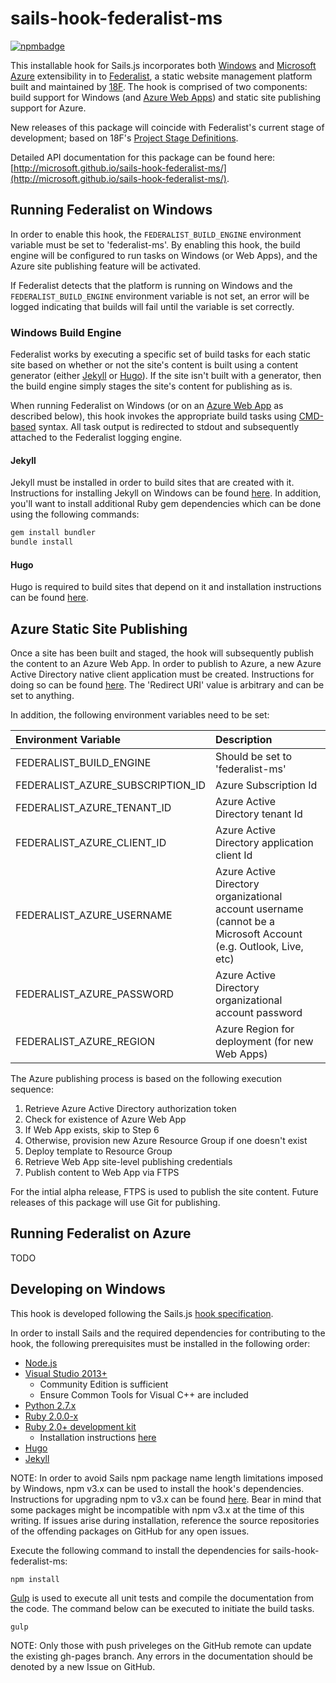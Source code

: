 # sails-hook-federalist-ms

[![npmbadge](https://img.shields.io/npm/v/sails-hook-federalist-ms.svg)](https://www.npmjs.com/package/sails-hook-federalist-ms)

This installable hook for Sails.js incorporates both [Windows](http://windows.com) and [Microsoft Azure](https://azure.microsoft.com) extensibility in to [Federalist](https://github.com/18F/federalist), a static website management platform built and maintained by [18F](https://18f.gsa.gov). The hook is comprised of two components: build support for Windows (and [Azure Web Apps](http://azure.microsoft.com/en-us/services/app-service/web/)) and static site publishing support for Azure.

New releases of this package will coincide with Federalist's current stage of development; based on 18F's [Project Stage Definitions](https://18f.gsa.gov/dashboard/stages/).

Detailed API documentation for this package can be found here: [http://microsoft.github.io/sails-hook-federalist-ms/](http://microsoft.github.io/sails-hook-federalist-ms/).

## Running Federalist on Windows

In order to enable this hook, the `FEDERALIST_BUILD_ENGINE` environment variable must be set to 'federalist-ms'. By enabling this hook, the build engine will be configured to run tasks on Windows (or Web Apps), and the Azure site publishing feature will be activated.

If Federalist detects that the platform is running on Windows and the `FEDERALIST_BUILD_ENGINE` environment variable is not set, an error will be logged indicating that builds will fail until the variable is set correctly.

### Windows Build Engine

Federalist works by executing a specific set of build tasks for each static site based on whether or not the site's content is built using a content generator (either [Jekyll](http://jekyllrb.com/) or [Hugo](http://gohugo.io/)). If the site isn't built with a generator, then the build engine simply stages the site's content for publishing as is.

When running Federalist on Windows (or on an [Azure Web App](http://azure.microsoft.com/en-us/services/app-service/web/) as described below), this hook invokes the appropriate build tasks using [CMD-based](https://en.wikipedia.org/wiki/Cmd.exe) syntax. All task output is redirected to stdout and subsequently attached to the Federalist logging engine.

#### Jekyll

Jekyll must be installed in order to build sites that are created with it. Instructions for installing Jekyll on Windows can be found [here](http://jekyll-windows.juthilo.com/). In addition, you'll want to install additional Ruby gem dependencies which can be done using the following commands:

```sh
gem install bundler
bundle install
```

#### Hugo

Hugo is required to build sites that depend on it and installation instructions can be found [here](http://gohugo.io/overview/installing/).

## Azure Static Site Publishing

Once a site has been built and staged, the hook will subsequently publish the content to an Azure Web App. In order to publish to Azure, a new Azure Active Directory native client application must be created. Instructions for doing so can be found [here](https://msdn.microsoft.com/en-us/library/azure/dn132599.aspx#BKMK_Adding). The 'Redirect URI' value is arbitrary and can be set to anything.

In addition, the following environment variables need to be set:

| Environment Variable                 | Description          |
| :----------------------------------- | :------------------- |
| FEDERALIST_BUILD_ENGINE              | Should be set to 'federalist-ms' |
| FEDERALIST_AZURE_SUBSCRIPTION_ID     | Azure Subscription Id |
| FEDERALIST_AZURE_TENANT_ID           | Azure Active Directory tenant Id |
| FEDERALIST_AZURE_CLIENT_ID           | Azure Active Directory application client Id |
| FEDERALIST_AZURE_USERNAME            | Azure Active Directory organizational account username (cannot be a Microsoft Account (e.g. Outlook, Live, etc) |
| FEDERALIST_AZURE_PASSWORD            | Azure Active Directory organizational account password |
| FEDERALIST_AZURE_REGION              | Azure Region for deployment (for new Web Apps) |

The Azure publishing process is based on the following execution sequence:

1. Retrieve Azure Active Directory authorization token
2. Check for existence of Azure Web App
3. If Web App exists, skip to Step 6
4. Otherwise, provision new Azure Resource Group if one doesn't exist
5. Deploy template to Resource Group
6. Retrieve Web App site-level publishing credentials
7. Publish content to Web App via FTPS

For the intial alpha release, FTPS is used to publish the site content. Future releases of this package will use Git for publishing. 

## Running Federalist on Azure

TODO

## Developing on Windows

This hook is developed following the Sails.js [hook specification](http://sailsjs.org/documentation/concepts/extending-sails/hooks/hook-specification).

In order to install Sails and the required dependencies for contributing to the hook, the following prerequisites must be installed in the following order:

- [Node.js](https://nodejs.org/)
- [Visual Studio 2013+](https://www.visualstudio.com/)
  - Community Edition is sufficient
  - Ensure Common Tools for Visual C++ are included
- [Python 2.7.x](https://www.python.org/downloads/)
- [Ruby 2.0.0-x](http://rubyinstaller.org/downloads/)
- [Ruby 2.0+ development kit](http://rubyinstaller.org/downloads/)
  - Installation instructions [here](https://github.com/oneclick/rubyinstaller/wiki/Development-Kit)
- [Hugo](http://gohugo.io/overview/installing/)
- [Jekyll](http://jekyll-windows.juthilo.com/)

NOTE: In order to avoid Sails npm package name length limitations imposed by Windows, npm v3.x can be used to install the hook's dependencies. Instructions for upgrading npm to v3.x can be found [here](https://github.com/npm/npm/wiki/Troubleshooting#upgrading-on-windows). Bear in mind that some packages might be incompatible with npm v3.x at the time of this writing. If issues arise during installation, reference the source repositories of the offending packages  on GitHub for any open issues.

Execute the following command to install the dependencies for sails-hook-federalist-ms:

```shell
npm install
```

[Gulp](http://gulpjs.com/) is used to execute all unit tests and compile the documentation from the code. The command below can be executed to initiate the build tasks.

```shell
gulp
```

NOTE: Only those with push priveleges on the GitHub remote can update the existing gh-pages branch. Any errors in the documentation should be denoted by a new Issue on GitHub. 
